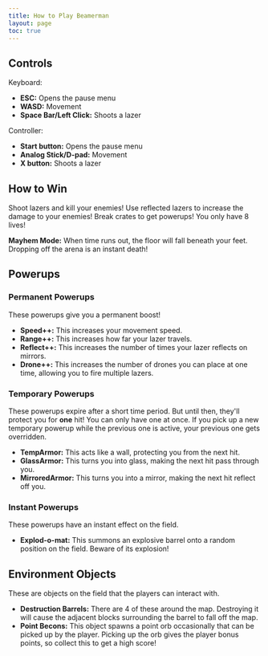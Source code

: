 ```yaml
---
title: How to Play Beamerman
layout: page
toc: true
---
```


## Controls
Keyboard:
- **ESC:** Opens the pause menu
- **WASD:** Movement
- **Space Bar/Left Click:** Shoots a lazer

Controller:
- **Start button:** Opens the pause menu
- **Analog Stick/D-pad:** Movement
- **X button:** Shoots a lazer

## How to Win
Shoot lazers and kill your enemies!
Use reflected lazers to increase the damage to your enemies!
Break crates to get powerups!
You only have 8 lives!

**Mayhem Mode:** When time runs out, the floor will fall beneath your feet. Dropping off the arena is an instant death!

## Powerups
### Permanent Powerups
These powerups give you a permanent boost!

- **Speed++:** This increases your movement speed.
- **Range++:** This increases how far your lazer travels.
- **Reflect++:** This increases the number of times your lazer reflects on mirrors.
- **Drone++:** This increases the number of drones you can place at one time, allowing you to fire multiple lazers.

### Temporary Powerups
These powerups expire after a short time period. But until then, they'll protect you for **one** hit! 
You can only have one at once. If you pick up a new temporary powerup while the previous one is active, your previous one gets overridden.

- **TempArmor:** This acts like a wall, protecting you from the next hit.
- **GlassArmor:** This turns you into glass, making the next hit pass through you.
- **MirroredArmor:** This turns you into a mirror, making the next hit reflect off you.

### Instant Powerups
These powerups have an instant effect on the field.

- **Explod-o-mat:** This summons an explosive barrel onto a random position on the field. Beware of its explosion!

## Environment Objects
These are objects on the field that the players can interact with.

- **Destruction Barrels:** There are 4 of these around the map. Destroying it will cause the adjacent blocks surrounding the barrel to fall off the map.
- **Point Becons:** This object spawns a point orb occasionally that can be picked up by the player. Picking up the orb gives the player bonus points, so collect this to get a high score!


